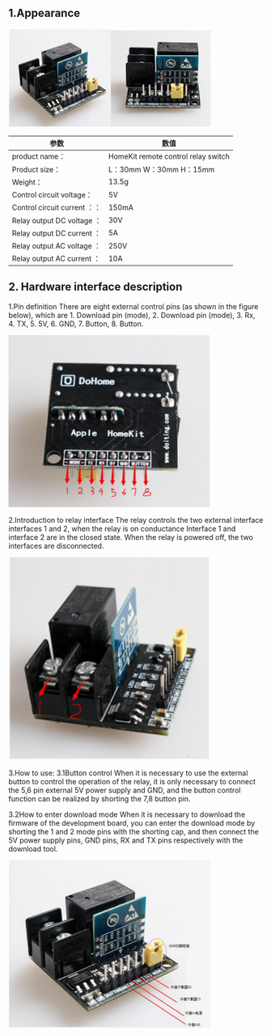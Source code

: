 ## 1.Appearance

  <img src="../README_IMAGE/1.png" width="400" />
  
|参数                   |数值                                         |
|-----------------------|-------------------------------------------|
|product name：               | HomeKit remote control relay switch                 |
|Product size：                  |L：30mm W：30mm H：15mm                       |
|Weight：              |13.5g                                  |
|Control circuit voltage：           |5V                                      |
|Control circuit current ：：           |150mA                                     |
|Relay output DC voltage ：           |30V                                      |
|Relay output DC current ：             |5A                                      |
|Relay output AC voltage ：             |250V                                      |
|Relay output AC current ：                  |10A                                       |

## 2. Hardware interface description

1.Pin definition There are eight external control pins (as shown in the figure below), which are 1. Download pin (mode), 2. Download pin (mode), 3. Rx, 4. TX, 5. 5V, 6. GND, 7. Button, 8. Button.

  <img src="../README_IMAGE/2.png" width="400" />
  
2.Introduction to relay interface The relay controls the two external interface interfaces 1 and 2, when the relay is on conductance Interface 1 and interface 2 are in the closed state. When the relay is powered off, the two interfaces are disconnected.

  <img src="../README_IMAGE/3.png" width="400" />
  
3.How to use: 3.1Button control When it is necessary to use the external button to control the operation of the relay, it is only necessary to connect the 5,6 pin external 5V power supply and GND, and the button control function can be realized by shorting the 7,8 button pin.

3.2How to enter download mode When it is necessary to download the firmware of the development board, you can enter the download mode by shorting the 1 and 2 mode pins with the shorting cap, and then connect the 5V power supply pins, GND pins, RX and TX pins respectively with the download tool.

  <img src="../README_IMAGE/4.png" width="400" />
